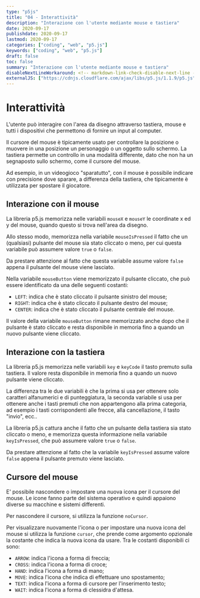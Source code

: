 ```yaml
---
type: "p5js"
title: "04 - Interattività"
description: "Interazione con l'utente mediante mouse e tastiera"
date: 2020-09-17
publishdate: 2020-09-17
lastmod: 2020-09-17
categories: ["coding", "web", "p5.js"]
keywords: ["coding", "web", "p5.js"]
draft: false
toc: false
summary: "Interazione con l'utente mediante mouse e tastiera"
disableNextLineWorkaround: <!-- markdown-link-check-disable-next-line -->
externalJS: ["https://cdnjs.cloudflare.com/ajax/libs/p5.js/1.1.9/p5.js"]
---
```


# Interattività

L'utente può interagire con l'area da disegno attraverso tastiera, mouse e tutti i dispositivi che permettono di fornire un input al computer.

Il cursore del mouse è tipicamente usato per controllare la posizione o muovere in una posizione un personaggio o un oggetto sullo schermo. La tastiera permette un controllo in una modalità differente, dato che non ha un segnaposto sullo schermo, come il cursore del mouse.

Ad esempio, in un videogioco "sparatutto", con il mouse è possibile indicare con precisione dove sparare, a differenza della tastiera, che tipicamente è utilizzata per spostare il giocatore.

## Interazione con il mouse

La libreria p5.js memorizza nelle variabili ``mouseX`` e ``mouseY`` le coordinate x ed y del mouse, quando questo si trova nell'area da disegno.

Allo stesso modo, memorizza nella variabile ``mouseIsPressed`` il fatto che un (qualsiasi) pulsante del mouse sia stato cliccato o meno, per cui questa variabile può assumere valore ``true`` o ``false``.

Da prestare attenzione al fatto che questa variabile assume valore ``false`` appena il pulsante del mouse viene lasciato.

Nella variabile ``mouseButton`` viene memorizzato il pulsante cliccato, che può essere identificato da una delle seguenti costanti:

- ``LEFT``: indica che è stato cliccato il pulsante sinistro del mouse;
- ``RIGHT``: indica che è stato cliccato il pulsante destro del mouse;
- ``CENTER``: indica che è stato cliccato il pulsante centrale del mouse.

Il valore della variabile ``mouseButton`` rimane memorizzato anche dopo che il pulsante è stato cliccato e resta disponibile in memoria fino a quando un nuovo pulsante viene cliccato.

## Interazione con la tastiera

La libreria p5.js memorizza nelle variabili ``key`` e ``keyCode`` il tasto premuto sulla tastiera. Il valore  resta disponibile in memoria fino a quando un nuovo pulsante viene cliccato.

La differenza tra le due variabili è che la prima si usa per ottenere solo caratteri alfanumerici e di punteggiatura, la seconda variabile si usa per ottenere anche i tasti premuti che non appartengono alla prima categoria, ad esempio i tasti corrispondenti alle frecce, alla cancellazione, il tasto "invio", ecc..

La libreria p5.js cattura anche il fatto che un pulsante della tastiera sia stato cliccato o meno, e memorizza questa informazione nella variabile ``keyIsPressed``, che può assumere valore ``true`` o ``false``.

Da prestare attenzione al fatto che la variabile ``keyIsPressed`` assume valore ``false`` appena il pulsante premuto viene lasciato.

## Cursore del mouse

E' possibile nascondere o impostare una nuova icona per il cursore del mouse. Le icone fanno parte del sistema operativo e quindi appaiono diverse su macchine e sistemi differenti.

Per nascondere il cursore, si utilizza la funzione ``noCursor``.

Per visualizzare nuovamente l'icona o per impostare una nuova icona del mouse si utilizza la funzione ``cursor``, che prende come argomento opzionale la costante che indica la nuova icona da usare. Tra le costanti disponibili ci sono:

- ``ARROW``: indica l'icona a forma di freccia;
- ``CROSS``: indica l'icona a forma di croce;
- ``HAND``: indica l'icona a forma di mano;
- ``MOVE``: indica l'icona che indica di effettuare uno spostamento;
- ``TEXT``: indica l'icona a forma di cursore per l'inserimento testo;
- ``WAIT``: indica l'icona a forma di clessidra d'attesa.
